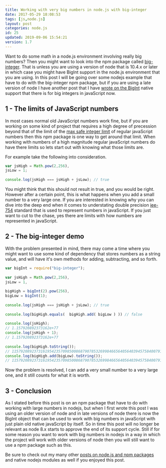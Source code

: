```yaml
---
title: Working with very big numbers in node.js with big-integer
date: 2017-05-29 18:08:53
tags: [js,node.js]
layout: post
categories: node.js
id: 25
updated: 2019-09-06 15:54:21
version: 1.7
---
```


Want to do some math in a node.js environment involving really big numbers? Then you might want to look into the npm package called [big-integer](https://www.npmjs.com/package/big-integer). That is unless you are using a version of node that is 10.4.x or later in which case you might have BigInt support in the node.js environment that you are using. In this post I will be going over some nodejs example that have to do with the big-integer npm package, but if you are using a late version of node I have another post that I have [wrote on the BigInt](/2019/09/06/js-bigint/) native support that there is for big integers in javaScript now.

<!-- more -->

## 1 - The limits of JavaScript numbers

In most cases normal old JavaScript numbers work fine, but if you are working on some kind of project that requires a high degree of precession beyond that of the limit of the [max safe integer limit](https://developer.mozilla.org/en-US/docs/Web/JavaScript/Reference/Global_Objects/Number/MAX_SAFE_INTEGER) of regular javaScript numbers then this npm package is one way to get around that limit. When working with numbers of a high magnitude regular javaScript numbers do have there limits so lets start out with knowing what those limits are.

For example take the following into consideration.

```js
var jsHigh = Math.pow(2,256),
jsLow = 1;
 
console.log(jsHigh === jsHigh + jsLow); // true
```

You might think that this should not result in true, and you would be right. However after a certain point, this is what happens when you add a small number to a very large one. If you are interested in knowing why you can dive into the deep end when it comes to understating double precision [iee-754](https://en.wikipedia.org/wiki/IEEE_floating_point) standard that is used to represent numbers in javaScript. If you just want to cut to the chase, yes there are limits with how numbers are represented in javaScript.

## 2 - The big-integer demo

With the problem presented in mind, there may come a time where you might want to use some kind of dependency that stores numbers as a string value, and will have it's own methods for adding, subtracting, and so forth.

```js
var bigInt = require("big-integer");
 
var jsHigh = Math.pow(2,256),
jsLow = 1,
 
bigHigh = bigInt(2).pow(256),
bigLow = bigInt(1);
 
console.log(jsHigh === jsHigh + jsLow); // true
 
console.log(bigHigh.equals(  bigHigh.add( bigLow ) )) // false
 
console.log(jsHigh);
// 1.157920892373162e+77
console.log(jsHigh + 1);
// 1.157920892373162e+77
 
console.log(bigHigh.toString());
// 115792089237316195423570985008687907853269984665640564039457584007913129639936
console.log(bigHigh.add(bigLow).toString());
// 115792089237316195423570985008687907853269984665640564039457584007913129639937
```

Now the problem is resolved, I can add a very small number to a very large one, and it still counts for what it is worth.

## 3 - Conclusion

As I stated before this post is on an npm package that have to do with working with large numbers in nodejs, but when I first wrote this post I was using an older version of node and in late versions of node there is now the BigInt object that can be used to work with big numbers in javaScript with just plain old native javaScript by itself. So in time this post will no longer be relevant as node 8.x starts to approve the end of its support cycle. Still if for some reason you want to work with big numbers in nodejs in  a way in which the project will work with older versions of node then you will still want to use a npm package such as this. 

Be sure to check out my many other [posts on node.js and npm packages](/categories/node-js/) and native nodejs modules as well if you enjoyed this post. 

<!--

## Max Safe Integer

```js
var maxSafe = 9007199254740991,
notSafe = maxSafe + 1;
 
console.log(maxSafe === maxSafe + 1); // false
 
console.log(notSafe === notSafe + 1); // true
```

# The hello world project

```js
var bigInt = require("big-integer");

// plain old JavaScript number
console.log(Math.pow(2,128));
 // 3.402823669209385e+38

// JavaScript number to big int
console.log( bigInt( Math.pow(2,128) ).toString());
// 340282366920938500000000000000000000000

// big int
console.log( bigInt(2).pow(128).toString() );
// 340282366920938463463374607431768211456
```

-->

